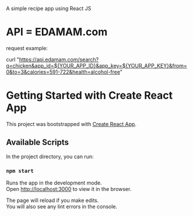 A simple recipe app using React JS 

# API = EDAMAM.com

request example: 

 curl "https://api.edamam.com/search?q=chicken&app_id=${YOUR_APP_ID}&app_key=${YOUR_APP_KEY}&from=0&to=3&calories=591-722&health=alcohol-free"

# Getting Started with Create React App

This project was bootstrapped with [Create React App](https://github.com/facebook/create-react-app).

## Available Scripts

In the project directory, you can run:

### `npm start`

Runs the app in the development mode.\
Open [http://localhost:3000](http://localhost:3000) to view it in the browser.

The page will reload if you make edits.\
You will also see any lint errors in the console.


